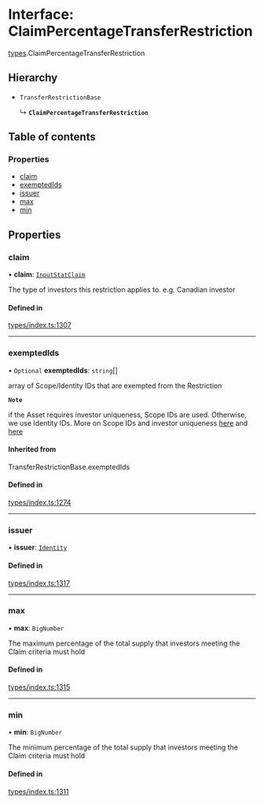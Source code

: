 # Interface: ClaimPercentageTransferRestriction

[types](../wiki/types).ClaimPercentageTransferRestriction

## Hierarchy

- `TransferRestrictionBase`

  ↳ **`ClaimPercentageTransferRestriction`**

## Table of contents

### Properties

- [claim](../wiki/types.ClaimPercentageTransferRestriction#claim)
- [exemptedIds](../wiki/types.ClaimPercentageTransferRestriction#exemptedids)
- [issuer](../wiki/types.ClaimPercentageTransferRestriction#issuer)
- [max](../wiki/types.ClaimPercentageTransferRestriction#max)
- [min](../wiki/types.ClaimPercentageTransferRestriction#min)

## Properties

### claim

• **claim**: [`InputStatClaim`](../wiki/types#inputstatclaim)

The type of investors this restriction applies to. e.g. Canadian investor

#### Defined in

[types/index.ts:1307](https://github.com/PolymeshAssociation/polymesh-sdk/blob/31fdce23/src/types/index.ts#L1307)

___

### exemptedIds

• `Optional` **exemptedIds**: `string`[]

array of Scope/Identity IDs that are exempted from the Restriction

**`Note`**

 if the Asset requires investor uniqueness, Scope IDs are used. Otherwise, we use Identity IDs. More on Scope IDs and investor uniqueness
  [here](https://developers.polymesh.network/introduction/identity#polymesh-unique-identity-system-puis) and
  [here](https://developers.polymesh.network/polymesh-docs/primitives/confidential-identity)

#### Inherited from

TransferRestrictionBase.exemptedIds

#### Defined in

[types/index.ts:1274](https://github.com/PolymeshAssociation/polymesh-sdk/blob/31fdce23/src/types/index.ts#L1274)

___

### issuer

• **issuer**: [`Identity`](../wiki/api.entities.Identity.Identity)

#### Defined in

[types/index.ts:1317](https://github.com/PolymeshAssociation/polymesh-sdk/blob/31fdce23/src/types/index.ts#L1317)

___

### max

• **max**: `BigNumber`

The maximum percentage of the total supply that investors meeting the Claim criteria must hold

#### Defined in

[types/index.ts:1315](https://github.com/PolymeshAssociation/polymesh-sdk/blob/31fdce23/src/types/index.ts#L1315)

___

### min

• **min**: `BigNumber`

The minimum percentage of the total supply that investors meeting the Claim criteria must hold

#### Defined in

[types/index.ts:1311](https://github.com/PolymeshAssociation/polymesh-sdk/blob/31fdce23/src/types/index.ts#L1311)
